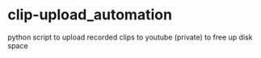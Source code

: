 # clip-upload_automation
 python script to upload recorded clips to youtube (private) to free up disk space
